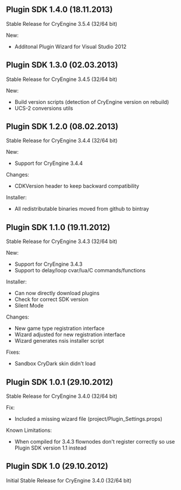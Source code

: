 Plugin SDK 1.4.0 (18.11.2013)
-----------------------------
Stable Release for CryEngine 3.5.4 (32/64 bit)

New:
* Additonal Plugin Wizard for Visual Studio 2012

Plugin SDK 1.3.0 (02.03.2013)
-----------------------------
Stable Release for CryEngine 3.4.5 (32/64 bit)

New:
* Build version scripts (detection of CryEngine version on rebuild)
* UCS-2 conversions utils

Plugin SDK 1.2.0 (08.02.2013)
-----------------------------
Stable Release for CryEngine 3.4.4 (32/64 bit)

New:
* Support for CryEngine 3.4.4

Changes:
* CDKVersion header to keep backward compatibility

Installer:
* All redistributable binaries moved from github to bintray

Plugin SDK 1.1.0 (19.11.2012)
-----------------------------
Stable Release for CryEngine 3.4.3 (32/64 bit)

New:
* Support for CryEngine 3.4.3
* Support to delay/loop cvar/lua/C commands/functions

Installer:
* Can now directly download plugins
* Check for correct SDK version
* Silent Mode

Changes:
* New game type registration interface
* Wizard adjusted for new registration interface
* Wizard generates nsis installer script

Fixes:
* Sandbox CryDark skin didn't load

Plugin SDK 1.0.1 (29.10.2012)
-----------------------------
Stable Release for CryEngine 3.4.0 (32/64 bit)

Fix:
* Included a missing wizard file (project/Plugin_Settings.props)

Known Limitations:
* When compiled for 3.4.3 flownodes don't register correctly so use Plugin SDK version 1.1 instead

Plugin SDK 1.0 (29.10.2012)
---------------------------
Initial Stable Release for CryEngine 3.4.0 (32/64 bit)
